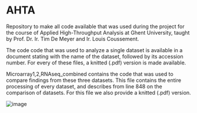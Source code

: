 # AHTA
Repository to make all code available that was used during the project for the course of Applied High-Throughput Analysis at Ghent University, taught by Prof. Dr. Ir. Tim De Meyer and Ir. Louis Coussement.

The code code that was used to analyze a single dataset is available in a document stating with the name of the dataset, followed by its accession number. For every of these files, a knitted (.pdf) version is made available.

Microarray1,2,RNAseq_combined contains the code that was used to compare findings from these three datasets. This file contains the entire processing of every dataset, and describes from line 848 on the comparison of datasets. For this file we also provide a knitted (.pdf) version.

![image](https://user-images.githubusercontent.com/79196908/147246642-c1b440f7-c787-4e47-94b7-8c75dfd865cd.png)
